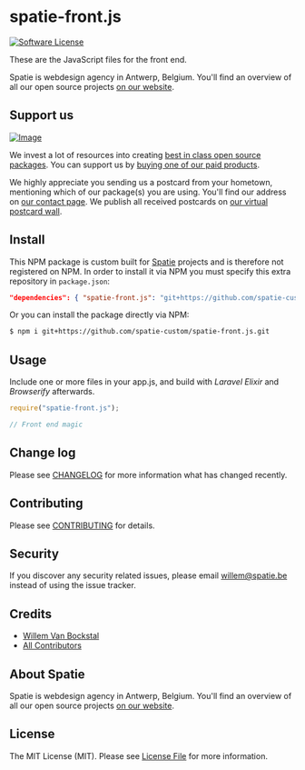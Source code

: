 # spatie-front.js

[![Software License](https://img.shields.io/badge/license-MIT-brightgreen.svg?style=flat-square)](LICENSE.md)

These are the JavaScript files for the front end.

Spatie is webdesign agency in Antwerp, Belgium. You'll find an overview of all our open source projects [on our website](https://spatie.be/opensource).

## Support us

[![Image](https://github-ads.s3.eu-central-1.amazonaws.com/spatie-frontjs.jpg)](https://spatie.be/github-ad-click/spatie-front.js)

We invest a lot of resources into creating [best in class open source packages](https://spatie.be/open-source). You can support us by [buying one of our paid products](https://spatie.be/open-source/support-us).

We highly appreciate you sending us a postcard from your hometown, mentioning which of our package(s) you are using. You'll find our address on [our contact page](https://spatie.be/about-us). We publish all received postcards on [our virtual postcard wall](https://spatie.be/open-source/postcards).

## Install

This NPM package is custom built for [Spatie](https://spatie.be) projects and is therefore not registered on NPM.
In order to install it via NPM you must specify this extra repository in `package.json`:

```json
"dependencies": { "spatie-front.js": "git+https://github.com/spatie-custom/spatie-front.js.git" }
```

Or you can install the package directly via NPM:
``` bash
$ npm i git+https://github.com/spatie-custom/spatie-front.js.git
```

## Usage

Include one or more files in your app.js, and build with *Laravel Elixir* and *Browserify* afterwards.

``` js
require("spatie-front.js");

// Front end magic


```

## Change log

Please see [CHANGELOG](CHANGELOG.md) for more information what has changed recently.

## Contributing

Please see [CONTRIBUTING](CONTRIBUTING.md) for details.

## Security

If you discover any security related issues, please email willem@spatie.be instead of using the issue tracker.

## Credits

- [Willem Van Bockstal](https://github.com/willemvb)
- [All Contributors](../../contributors)

## About Spatie
Spatie is webdesign agency in Antwerp, Belgium. You'll find an overview of all our open source projects [on our website](https://spatie.be/opensource).

## License

The MIT License (MIT). Please see [License File](LICENSE.md) for more information.
